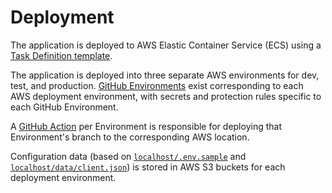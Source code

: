 # Deployment

The application is deployed to AWS Elastic Container Service (ECS) using a [Task Definition template][ecs-task-definition].

The application is deployed into three separate AWS environments for dev, test, and production.
[GitHub Environments](https://docs.github.com/en/actions/reference/environments) exist corresponding to each AWS deployment
environment, with secrets and protection rules specific to each GitHub Environment.

A [GitHub Action][github-actions] per Environment is responsible for deploying that Environment's branch to the corresponding
AWS location.

Configuration data (based on [`localhost/.env.sample`][.env.sample] and [`localhost/data/client.json`][client.json]) is stored
in AWS S3 buckets for each deployment environment.


[.env.sample]: https://github.com/cal-itp/benefits/blob/dev/localhost/.env.sample
[client.json]: https://github.com/cal-itp/benefits/blob/dev/localhost/data/client.json
[ecs-task-definition]: https://github.com/cal-itp/benefits/blob/dev/.aws/ecs-task.json
[github-actions]: https://github.com/cal-itp/benefits/tree/dev/.github/workflows
